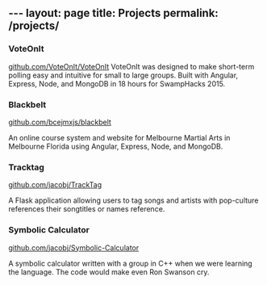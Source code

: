 --- layout: page
title: Projects
permalink: /projects/
---

### VoteOnIt
[github.com/VoteOnIt/VoteOnIt](https://github.com/VoteOnIt/VoteOnIt) VoteOnIt
was designed to make short-term polling easy and intuitive for small to large
groups. Built with Angular, Express, Node, and MongoDB in 18 hours for SwampHacks 2015.

### Blackbelt
[github.com/bcejmxjs/blackbelt](https://github.com/bcejmxjs/blackbelt)

An online course system and website for Melbourne Martial
Arts in Melbourne Florida using Angular, Express, Node, and MongoDB.

### Tracktag
[github.com/jacobj/TrackTag](https://github.com/jacobj/TrackTag)

A Flask application allowing users to tag songs and artists with
pop-culture references their songtitles or names reference.

### Symbolic Calculator
[github.com/jacobj/Symbolic-Calculator](https://github.com/jacobj/Symbolic-Calculator)

A symbolic calculator written with a group in C++ when we were learning the
language. The code would make even Ron Swanson cry.
